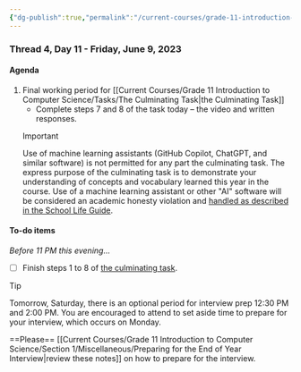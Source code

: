 ```yaml
---
{"dg-publish":true,"permalink":"/current-courses/grade-11-introduction-to-computer-science/section-1/thread-4/day-11/","dgHomeLink":false}
---
```


### Thread 4, Day 11 - Friday, June 9, 2023

#### Agenda

1. Final working period for [[Current Courses/Grade 11 Introduction to Computer Science/Tasks/The Culminating Task\|the Culminating Task]]
	- Complete steps 7 and 8 of the task today – the video and written responses.
	> [!IMPORTANT]
	> Use of machine learning assistants (GitHub Copilot, ChatGPT, and similar software) is not permitted for any part the culminating task. The express purpose of the culminating task is to demonstrate your understanding of concepts and vocabulary learned this year in the course. Use of a machine learning assistant or other "AI" software will be considered an academic honesty violation and [handled as described in the School Life Guide](https://lcs.myschoolapp.com/ftpimages/108/download/download_4338056.pdf#page=58).
	
#### To-do items
*Before 11 PM this evening...*
- [ ] Finish steps 1 to 8 of [the culminating task](https://drive.google.com/file/d/1FcuQ33zGVQgGnEi4tEz-kbtQWrdZOgp0/view?usp=share_link).

> [!TIP]
> Tomorrow, Saturday, there is an optional period for interview prep 12:30 PM and 2:00 PM. You are encouraged to attend to set aside time to prepare for your interview, which occurs on Monday. 
> 
> ==Please== [[Current Courses/Grade 11 Introduction to Computer Science/Section 1/Miscellaneous/Preparing for the End of Year Interview\|review these notes]] on how to prepare for the interview.


